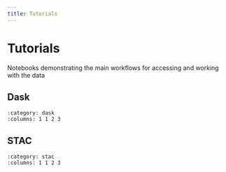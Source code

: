 ```yaml
---
title: Tutorials
---
```


# Tutorials

Notebooks demonstrating the main workflows for accessing and working with the data

## Dask

```{gallery-grid}
:category: dask
:columns: 1 1 2 3
```

## STAC

```{gallery-grid}
:category: stac
:columns: 1 1 2 3
```
